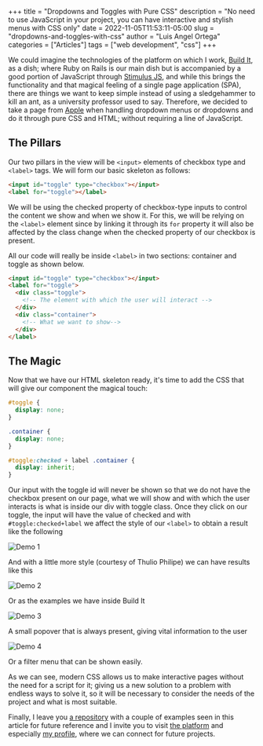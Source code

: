 +++
title = "Dropdowns and Toggles with Pure CSS"
description = "No need to use JavaScript in your project, you can have interactive and stylish menus with CSS only"
date = 2022-11-05T11:53:11-05:00
slug = "dropdowns-and-toggles-with-css"
author = "Luis Angel Ortega"
categories = ["Articles"]
tags = ["web development", "css"]
+++

We could imagine the technologies of the platform on which I work, [Build It](https://www.joinbuildit.com/), as a dish; where Ruby on Rails is our main dish but is accompanied by a good portion of JavaScript through [Stimulus JS](https://stimulus.hotwired.dev/), and while this brings the functionality and that magical feeling of a single page application (SPA), there are things we want to keep simple instead of using a sledgehammer to kill an ant, as a university professor used to say. Therefore, we decided to take a page from [Apple](https://apple.com/mx) when handling dropdown menus or dropdowns and do it through pure CSS and HTML; without requiring a line of JavaScript.

## The Pillars

Our two pillars in the view will be `<input>` elements of checkbox type and `<label>` tags. We will form our basic skeleton as follows:

```html
<input id="toggle" type="checkbox"></input>
<label for="toggle"></label>
```

We will be using the checked property of checkbox-type inputs to control the content we show and when we show it. For this, we will be relying on the `<label>` element since by linking it through its `for` property it will also be affected by the class change when the checked property of our checkbox is present.

All our code will really be inside `<label>` in two sections: container and toggle as shown below.

```html
<input id="toggle" type="checkbox"></input>
<label for="toggle">
  <div class="toggle">
    <!-- The element with which the user will interact -->
  </div>
  <div class="container">
    <!-- What we want to show-->
  </div>
</label>
```

## The Magic

Now that we have our HTML skeleton ready, it's time to add the CSS that will give our component the magical touch:

```css
#toggle {
  display: none;
}

.container {
  display: none;
}

#toggle:checked + label .container { 
  display: inherit; 
}
```

Our input with the toggle id will never be shown so that we do not have the checkbox present on our page, what we will show and with which the user interacts is what is inside our div with toggle class. Once they click on our toggle, the input will have the value of checked and with `#toggle:checked+label` we affect the style of our `<label>` to obtain a result like the following

![Demo 1](/images/post/dropdowns-toggle-css-1.gif)

And with a little more style (courtesy of Thulio Philipe) we can have results like this

![Demo 2](/images/post/dropdowns-toggle-css-2.gif)

Or as the examples we have inside Build It

![Demo 3](/images/post/dropdowns-toggle-css-3.gif)

A small popover that is always present, giving vital information to the user

![Demo 4](/images/post/dropdowns-toggle-css-4.gif)

Or a filter menu that can be shown easily.

As we can see, modern CSS allows us to make interactive pages without the need for a script for it; giving us a new solution to a problem with endless ways to solve it, so it will be necessary to consider the needs of the project and what is most suitable.

Finally, I leave you [a repository](https://github.com/LinkSake/toggle-dropdown-css) with a couple of examples seen in this article for future reference and I invite you to visit [the platform](https://www.joinbuildit.com/early_access/client) and especially [my profile](https://www.joinbuildit.com/u/luis-ortega-160), where we can connect for future projects.
